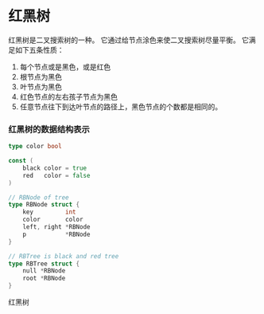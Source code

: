 # 红黑树
红黑树是二叉搜索树的一种。
它通过给节点涂色来使二叉搜索树尽量平衡。
它满足如下五条性质：
1. 每个节点或是黑色，或是红色
2. 根节点为黑色
3. 叶节点为黑色
4. 红色节点的左右孩子节点为黑色
5. 任意节点往下到达叶节点的路径上，黑色节点的个数都是相同的。

### 红黑树的数据结构表示
```go
type color bool

const (
	black color = true
	red   color = false
)

// RBNode of tree
type RBNode struct {
	key         int
	color       color
	left, right *RBNode
	p           *RBNode
}

// RBTree is black and red tree
type RBTree struct {
	null *RBNode
	root *RBNode
}
```
红黑树

